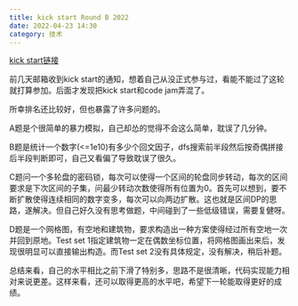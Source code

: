 ```yaml
---
title: kick start Round B 2022
date: 2022-04-23 14:30
category: 技术
---
```



<!--markdown-->
[kick start链接](https://codingcompetitions.withgoogle.com/kickstart/round/00000000008caa74)

前几天邮箱收到kick start的通知，想着自己从没正式参与过，看能不能过了这轮就打算参加。后面才发现把kick start和code jam弄混了。

所幸排名还比较好，但也暴露了许多问题的。

A题是个很简单的暴力模拟，自己却怂的觉得不会这么简单，耽误了几分钟。

B题是统计一个数字(<=1e10)有多少个回文因子，dfs搜索前半段然后按奇偶拼接后半段判断即可，自己又看偏了导致耽误了很久。

C题问一个多轮盘的密码锁，每次可以使得一个区间的轮盘同步转动，每次的区间要求是下次区间的子集，问最少转动次数使得所有位置为0。首先可以想到，要不断扩散使得连续相同的数字变多，每次可以向两边扩散。这也就是区间DP的思路，遂解决。但自己好久没有思考做题，中间碰到了一些低级错误，需要复健呀。

D题是一个网格图，有空地和建筑物，要求构造出一种方案使得经过所有空地一次并回到原地。Test set 1指定建筑物一定在偶数坐标位置，将网格图画出来后，发现很明显可以直接输出构造。而Test set 2没有具体规定，没有解决，稍后补题。

总结来看，自己的水平相比之前下滑了特别多，思路不是很清晰，代码实现能力相对来说更差。这样来看，还可以取得更高的水平吧，希望下一轮能取得更好的成绩。